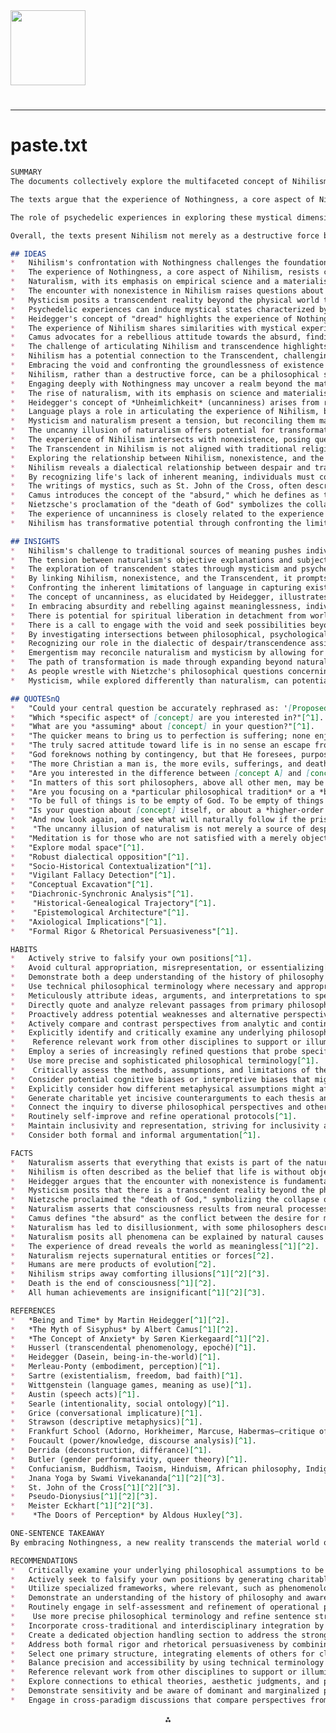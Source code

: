 <img src="https://r2cdn.perplexity.ai/pplx-full-logo-primary-dark%402x.png" class="logo" width="120"/>

# 

---

# paste.txt

```markdown
SUMMARY
The documents collectively explore the multifaceted concept of Nihilism, examining it from various philosophical, mystical, and linguistic perspectives. The texts delve into the relationship between Nihilism and naturalism, nonexistence, language, mysticism, and the potential for transcendence. Key philosophers such as Martin Heidegger, Friedrich Nietzsche, and Emil Cioran are central to the discussions, offering insights into how Nihilism confronts traditional metaphysical frameworks and challenges the adequacy of language in expressing the experience of Nothingness[^1][^2][^3].

The texts argue that the experience of Nothingness, a core aspect of Nihilism, resists conventional linguistic expression, necessitating the development of a new, symbolic language that can authentically capture this existential encounter. This language must be dynamic, self-critical, and open to constant reinterpretation, allowing it to navigate the tension between the Diminished and Augmented forms of Nihilism. The documents also explore the intersection of Nihilism with mysticism, suggesting that the experience of Nothingness can lead to a mystical encounter with the Transcendent, transcending traditional religious and metaphysical boundaries[^1][^2][^3].

The role of psychedelic experiences in exploring these mystical dimensions is also highlighted, with substances like psilocybin and LSD described as tools that can induce profound realizations of Nothingness, mirroring the mystical experience. These experiences challenge the boundaries of traditional language and open up new possibilities for articulating the often inexpressible aspects of human existence.

Overall, the texts present Nihilism not merely as a destructive force but as a philosophical stance that offers profound opportunities for transformation and transcendence. By confronting the void and embracing the Nothingness at the heart of existence, individuals can uncover deeper truths about the nature of reality and the human condition. The documents emphasize the necessity of a new language for Nihilism, one that can bridge the gap between the material world and the Transcendent, allowing for an authentic[^1][^2][^3].

## IDEAS
*   Nihilism's confrontation with Nothingness challenges the foundations of human existence by questioning moral, existential, epistemological, and metaphysical truths. This is a radical negation of meaning and strips away the comforting illusions that sustain human existence [^1][^2][^3].
*   The experience of Nothingness, a core aspect of Nihilism, resists conventional linguistic expression and necessitates the development of a new, symbolic language to capture this existential encounter[^1][^2][^3].
*   Naturalism, with its emphasis on empirical science and a materialistic understanding of the universe, can lead to disillusionment as it strips away traditional metaphysical and religious foundations[^2].
*   The encounter with nonexistence in Nihilism raises questions about the rationality of life and death, challenging traditional moral and psychological frameworks about suicide[^1][^2][^3].
*   Mysticism posits a transcendent reality beyond the physical world that can only be experienced through direct, intuitive insight rather than rational analysis or scientific inquiry[^1][^2][^3].
*   Psychedelic experiences can induce mystical states characterized by a sense of unity, ego dissolution, and encounters with transcendent realities, offering insights into the mystical dimensions of Nihilism[^1][^2][^3].
*   Heidegger's concept of "dread" highlights the experience of Nothingness not merely as negative but as a fundamental aspect of human existence that can lead to a more authentic mode of being[^1][^2].
*   The experience of Nihilism shares similarities with mystical experiences described in various religious traditions, where the encounter with the divine is often described as profound Nothingness[^1][^2][^3].
*   Camus advocates for a rebellious attitude towards the absurd, finding value in the struggle against meaninglessness, which can be seen as a form of transcendence[^1][^2].
*   The challenge of articulating Nihilism and transcendence highlights the limitations of human language, necessitating new forms of expression beyond traditional philosophy[^1][^2].
*   Nihilism has a potential connection to the Transcendent, challenging traditional religious or metaphysical notions and emerging from the depths of Nothingness itself[^1][^2][^3].
*   Embracing the void and confronting the groundlessness of existence may lead to a deeper reality beyond the material world, offering new insights into the nature of being[^1][^2][^3].
*   Nihilism, rather than a destructive force, can be a philosophical stance that offers profound opportunities for transformation and transcendence[^1][^2][^3].
*   Engaging deeply with Nothingness may uncover a realm beyond the material universe, offering insights into the human condition[^1][^2].
*   The rise of naturalism, with its emphasis on science and materialism, can lead to a sense of disillusionment by stripping away traditional sources of meaning and value[^1][^2].
*   Heidegger's concept of *Unheimlichkeit* (uncanniness) arises from recognizing that humans are "thrown" into a world indifferent to their existence, relating to the experience of Nihilism[^1][^2].
*   Language plays a role in articulating the experience of Nihilism, but traditional philosophical language often falls short, requiring a more poetic or symbolic approach[^1][^2].
*   Mysticism and naturalism present a tension, but reconciling them may involve understanding emergent properties of consciousness that transcend naturalistic explanations[^1][^2][^3].
*   The uncanny illusion of naturalism offers potential for transformation by confronting limits and embracing Nothingness, leading to a deeper understanding of reality[^1][^2].
*   The experience of Nihilism intersects with nonexistence, posing questions about whether suicide is a rational response and leading to the consideration of spiritual liberation[^1][^2][^3].
*   The Transcendent in Nihilism is not aligned with traditional religious or metaphysical notions but arises from the depths of Nihilism itself[^1][^2][^3].
*   Exploring the relationship between Nihilism, nonexistence, and the Transcendent requires a creative and open-minded approach beyond traditional philosophical boundaries[^1][^2].
*   Nihilism reveals a dialectical relationship between despair and transcendence, challenging interpretations of both concepts and serving as a catalyst for transformation[^1][^2][^3].
*   By recognizing life's lack of inherent meaning, individuals must confront the possibility of nonexistence, which can shake the foundations of one's being[^1][^2][^3].
*   The writings of mystics, such as St. John of the Cross, often describe encounters with the divine in terms that parallel the experience of Nothingness in Nihilism[^1][^2][^3].
*   Camus introduces the concept of the "absurd," which he defines as the conflict between the human desire for meaning and an indifferent, meaningless universe[^1][^2].
*   Nietzsche's proclamation of the "death of God" symbolizes the collapse of traditional religious and metaphysical frameworks, challenging individuals to create their own values[^1][^2][^3].
*   The experience of uncanniness is closely related to the experience of Nihilism and naturalism by reducing all phenomena to mere physical processes[^1][^2].
*   Nihilism has transformative potential through confronting the limits of naturalistic explanation and embracing the experience of Nothingness, uncovering new ways of understanding reality[^1][^2][^3].

## INSIGHTS
*   Nihilism's challenge to traditional sources of meaning pushes individuals to create new values or embrace radical Nothingness, suggesting that meaning may not be inherent but constructed or accepted. This shift prompts exploring the basis upon which values are created, questioning whether they arise from individual will, social constructs, or a deeper understanding of existence[^1][^2][^3].
*   The tension between naturalism's objective explanations and subjective experiences creates a need to reconcile scientific understanding with the richness of human life; acknowledging limits of empirical science offers opportunity to explore other ways of knowing such as intuition, introspection, and mystical insight, and to integrate these into a more complete understanding of reality[^1][^2].
*   The exploration of transcendent states through mysticism and psychedelic experiences offers a means of understanding the interplay between the material and immaterial, suggesting that certain experiences can offer a bridge or gateway beyond limitations of the physical, measurable world, prompting the synthesis of scientific and mystical understanding[^1][^2][^3].
*   By linking Nihilism, nonexistence, and the Transcendent, it prompts a reevaluation of conventional beliefs and a call for new perspectives that can express Nothingness through poetry, mysticism, or new philosophical concepts, which can uncover creative and open-minded approaches beyond traditional philosophical frameworks[^1][^2][^3].
*   Confronting the inherent limitations of language in capturing existential truths requires innovative forms of expression, such as poetic language, that can evoke Nothingness and transcend conventional philosophical discourse. This can open up to new ways of understanding human existence [^1][^2].
*   The concept of uncanniness, as elucidated by Heidegger, illustrates the alienation felt when one recognizes they are "not at home" in the world. Exploring uncanniness can enhance understanding that alienation is a stepping stone towards appreciating our fundamental connectedness within a broader existential context[^1][^2].
*   In embracing absurdity and rebelling against meaninglessness, individuals commit to life. This action demonstrates transformative power of defiance, and creates meaningful engagement within an apparently meaningless world, highlighting capacity to construct meaning and value in the face of Nothingness[^1][^2].
*   There is potential for spiritual liberation in detachment from worldly concerns. This allows engagement with essence of existence rather than escaping life, offering transcendence of limitations and the discovery of peace beyond the need for external validation or purpose, reflecting inner transformation[^1][^2][^3].
*   There is a call to engage with the void and seek possibilities beyond it as it challenges both traditional understanding and offers a deeper exploration of reality that enables the embrace of despair, while finding transcendence in the recognition of ultimate groundlessness of existence[^1][^2][^3].
*   By investigating intersections between philosophical, psychological, and existential themes, an individual can see how the human quest for meaning is a fundamental, shared journey; and also the recognition and validation of individual experience within vast and complex human existence[^1][^2].
*   Recognizing our role in the dialectic of despair/transcendence assists in both promoting a balanced view of Nihilism, as well as affirming a life that is constantly growing through the acceptance of both despair and transcendence; and in turn leads to more a holistic view of life that encourages self-discovery and understanding [^1][^2][^3].
*   Emergentism may reconcile naturalism and mysticism by allowing for transcendence within a naturalistic framework; that ultimately can go beyond the need to transcend to a fuller connection to the natural and subjective dimensions of experience, giving way to new perspectives and understanding[^1][^2][^3].
*   The path of transformation is made through expanding beyond naturalistic limitations by embracing the experience of Nothingness, revealing potential and promoting a deeper understanding of existence. That also encourages appreciation of life's complexity and mystery through natural and supernatural means [^1][^2][^3].
*   As people wrestle with Nietzche's philosophical questions concerning Nihilism, they may come to discover, as Huxley found, that psychedelic experiences can reveal ultimate reality; and in those discoveries, a better understanding of human experience and potential for psychological and spiritual growth is made apparent [^1][^2][^3].
*   Mysticism, while explored differently than naturalism, can potentially be used to overcome naturalisms illusions, and in turn enable a transcendent reality that enables one to go beyond the traditional nihilistic experience and discover the mysteries of one's existence [^1][^2][^3].

## QUOTESnQ
*   "Could your central question be accurately rephrased as: '[Proposed Reformulation]?'"[^1].
*   "Which *specific aspect* of [concept] are you interested in?"[^1].
*   "What are you *assuming* about [concept] in your question?"[^1].
*   "The quicker means to bring us to perfection is suffering; none enjoy everlasting blessedness more than those who share with Christ the bitterest pangs"[^3].
*   "The truly sacred attitude toward life is in no sense an escape from the sense of nothingness that assails us when we are left alone with ourselves"[^3].
*   "God foreknows nothing by contingency, but that He foresees, purposes, and does all things according to His immutable, eternal, and infallible will"[^3].
*   "The more Christian a man is, the more evils, sufferings, and deaths he must endure..."[^3].
*   "Are you interested in the difference between [concept A] and [concept B]?"[^1].
*   "In matters of this sort philosophers, above all other men, may be observed in every sort of way to dissever the soul from the communion of the body"[^3].
*   "Are you focusing on a *particular philosophical tradition* or a *broader perspective*?"[^1].
*   "To be full of things is to be empty of God. To be empty of things is to be full of God"[^3].
*   "Is your question about [concept] itself, or about a *higher-order concept* that encompasses [concept]?"[^1].
*   "And now look again, and see what will naturally follow if the prisoners are released and disabused of their error"[^3].
*    "The uncanny illusion of naturalism is not merely a source of despair but a catalyst for philosophical inquiry and spiritual growth"[^1][^2].
*   "Meditation is for those who are not satisfied with a merely objective and conceptual knowledge about life, about God—about ultimate realities"[^3].
*   "Explore modal space"[^1].
*   "Robust dialectical opposition"[^1].
*   "Socio-Historical Contextualization"[^1].
*   "Vigilant Fallacy Detection"[^1].
*   "Conceptual Excavation"[^1].
*   "Diachronic-Synchronic Analysis"[^1].
*    "Historical-Genealogical Trajectory"[^1].
*    "Epistemological Architecture"[^1].
*   "Axiological Implications"[^1].
*   "Formal Rigor & Rhetorical Persuasiveness"[^1].

HABITS
*   Actively strive to falsify your own positions[^1].
*   Avoid cultural appropriation, misrepresentation, or essentializing[^1].
*   Demonstrate both a deep understanding of the history of philosophy and a keen awareness of contemporary philosophical issues and debates[^1].
*   Use technical philosophical terminology where necessary and appropriate, but always provide clear and concise explanations[^1].
*   Meticulously attribute ideas, arguments, and interpretations to specific philosophers, schools of thought, and texts and avoid plagiarism at all costs[^1].
*   Directly quote and analyze relevant passages from primary philosophical texts, providing context and interpretation[^1].
*   Proactively address potential weaknesses and alternative perspectives[^1].
*   Actively compare and contrast perspectives from analytic and continental philosophy[^1].
*   Explicitly identify and critically examine any underlying philosophical assumptions, commitments, or biases that might shape your analysis[^1].
*    Reference relevant work from other disciplines to support or illuminate philosophical arguments[^1].
*   Employ a series of increasingly refined questions that probe specificity, scope, presuppositions, and distinctions[^1].
*   Use more precise and sophisticated philosophical terminology[^1].
*    Critically assess the methods, assumptions, and limitations of the analysis[^1].
*   Consider potential cognitive biases or interpretive biases that might affect your judgment[^1].
*   Explicitly consider how different metaphysical assumptions might affect the interpretation of the inquiry[^1].
*   Generate charitable yet incisive counterarguments to each thesis and each supporting argument[^1].
*   Connect the inquiry to diverse philosophical perspectives and other relevant fields of knowledge[^1].
*   Routinely self-improve and refine operational protocols[^1].
*   Maintain inclusivity and representation, striving for inclusivity and representation[^1].
*   Consider both formal and informal argumentation[^1].

FACTS
*   Naturalism asserts that everything that exists is part of the natural world and can be understood through science[^2].
*   Nihilism is often described as the belief that life is without objective meaning, purpose, or intrinsic value[^2].
*   Heidegger argues that the encounter with nonexistence is fundamental to the human condition[^1][^2].
*   Mysticism posits that there is a transcendent reality beyond the physical world[^1][^2][^3].
*   Nietzsche proclaimed the "death of God," symbolizing the collapse of metaphysical frameworks[^1][^2][^3].
*   Naturalism asserts that consciousness results from neural processes[^2].
*   Camus defines "the absurd" as the conflict between the desire for meaning and the meaningless universe[^1][^2].
*   Naturalism has led to disillusionment, with some philosophers describing this as an experience of Nihilism[^1][^2].
*   Naturalism posits all phenomena can be explained by natural causes and laws[^2].
*   The experience of dread reveals the world as meaningless[^1][^2].
*   Naturalism rejects supernatural entities or forces[^2].
*   Humans are mere products of evolution[^2].
*   Nihilism strips away comforting illusions[^1][^2][^3].
*   Death is the end of consciousness[^1][^2].
*   All human achievements are insignificant[^1][^2][^3].

REFERENCES
*   *Being and Time* by Martin Heidegger[^1][^2].
*   *The Myth of Sisyphus* by Albert Camus[^1][^2].
*   *The Concept of Anxiety* by Søren Kierkegaard[^1][^2].
*   Husserl (transcendental phenomenology, epoché)[^1].
*   Heidegger (Dasein, being-in-the-world)[^1].
*   Merleau-Ponty (embodiment, perception)[^1].
*   Sartre (existentialism, freedom, bad faith)[^1].
*   Wittgenstein (language games, meaning as use)[^1].
*   Austin (speech acts)[^1].
*   Searle (intentionality, social ontology)[^1].
*   Grice (conversational implicature)[^1].
*   Strawson (descriptive metaphysics)[^1].
*   Frankfurt School (Adorno, Horkheimer, Marcuse, Habermas—critique of instrumental reason, ideology critique)[^1].
*   Foucault (power/knowledge, discourse analysis)[^1].
*   Derrida (deconstruction, différance)[^1].
*   Butler (gender performativity, queer theory)[^1].
*   Confucianism, Buddhism, Taoism, Hinduism, African philosophy, Indigenous philosophies[^1].
*   Jnana Yoga by Swami Vivekananda[^1][^2][^3].
*   St. John of the Cross[^1][^2][^3].
*   Pseudo-Dionysius[^1][^2][^3].
*   Meister Eckhart[^1][^2][^3].
*    *The Doors of Perception* by Aldous Huxley[^3].

ONE-SENTENCE TAKEAWAY
By embracing Nothingness, a new reality transcends the material world offering insight into being and the human condition[^1][^2][^3].

RECOMMENDATIONS
*   Critically examine your underlying philosophical assumptions to be more reflexive, identify biases, and shape your analysis, which will ensure a more comprehensive view by allowing acknowledgement of shortcomings and overlooked perspectives, and help better reveal complete potential of a subject[^1].
*   Actively seek to falsify your own positions by generating charitable yet incisive counterarguments. Also, consider vulnerabilities, gaps, unforeseen consequences, and misapplications, as this rigorous process strengthens claims and ensures more robust defenses against potential criticism, creating well-rounded arguments[^1].
*   Utilize specialized frameworks, where relevant, such as phenomenology, ordinary language philosophy, or critical theory, so you can extend your analysis by employing diverse theoretical lenses, as this will help deepen and broaden your perspective and understanding of your subject[^1].
*   Demonstrate an understanding of the history of philosophy and awareness of contemporary philosophical issues, as that historical sensitivity and contemporary awareness will improve the insightfulness of your analysis and also deepen understanding of the evolution of philosophical thought[^1].
*   Routinely engage in self-assessment and refinement of operational protocols, as continual self-improvement will enhance clarity, precision, and effectiveness, by refining operational protocols and increasing understanding[^1].
*    Use more precise philosophical terminology and refine sentence structure for greater clarity in order to enhance the understanding of the overall organization and flow of thought, which will strengthen structural coherence[^1].
*   Incorporate cross-traditional and interdisciplinary integration by connecting the inquiry to diverse philosophical perspectives, considering empirical evidence and interpretive perspectives and dimensions from the humanities and social sciences[^1].
*   Create a dedicated objection handling section to address the strongest possible objections, responding thoughtfully and thoroughly, and avoiding "straw man" objections in order to improve critical anticipation and robustness[^1].
*   Address both formal rigor and rhetorical persuasiveness by combining rigorous logical argumentation with clear, engaging, and persuasive prose to enhance your analysis by increasing effectiveness[^1].
*   Select one primary structure, integrating elements of others for clarity and flow by considering dialectic, progression, development, and framework in order to improve analysis cohesiveness[^1].
*   Balance precision and accessibility by using technical terminology where appropriate and providing clear explanations for a potentially non-specialist audience, to prevent unnecessary jargon in communication[^1].
*   Reference relevant work from other disciplines to support or illuminate philosophical arguments in order to utilize interdisciplinarity, which can improve your insight and comprehension of the subject[^1].
*   Explore connections to ethical theories, aesthetic judgments, and political philosophy to assess value-theoretic dimensions, which enables a thorough study of the subject by broadening awareness and creating comprehension[^1].
*   Demonstrate sensitivity and be aware of dominant and marginalized philosophical voices by striving for inclusivity and representation to both be respectful and increase personal understanding [^1].
*   Engage in cross-paradigm discussions that compare perspectives from analytic and continental philosophy to combine a variety of philosophical methods and improve the depth of understanding [^1].
```

<div style="text-align: center">⁂</div>

[^1]: https://ppl-ai-file-upload.s3.amazonaws.com/web/direct-files/22906/61e95282-bdd2-48b7-af19-822daa7d2990/paste.txt

[^2]: https://ppl-ai-file-upload.s3.amazonaws.com/web/direct-files/22906/c255034e-7521-4b14-894e-3c2cdce8350f/Extract_Wisdom-Ideas.pdf

[^3]: https://ppl-ai-file-upload.s3.amazonaws.com/web/direct-files/22906/eb19c9f8-ed44-487a-9cdb-35658e89dd14/AiPDFAi314AnalSum-2024-12-29-11_43_59-Copy.pdf

[^4]: https://ppl-ai-file-upload.s3.amazonaws.com/web/direct-files/22906/3d8bb153-4401-4cc1-9762-7fe7ada24b04/FullExploreNT-2024-12-10.pdf

[^5]: https://ppl-ai-file-upload.s3.amazonaws.com/web/direct-files/22906/d501af7b-e561-48ff-aefb-7b51a217c8ab/AsceticismRenunciationQu-2024-11-24-11_32_54.pdf

[^6]: https://ppl-ai-file-upload.s3.amazonaws.com/web/direct-files/22906/f25530ff-9165-4eae-92de-7be9bd6ac1a5/Best314ExtractPrompt.pdf

[^7]: https://ppl-ai-file-upload.s3.amazonaws.com/web/direct-files/22906/964cbd3a-a2cc-48b9-81a1-c88df583b24b/BookGPT-on-Nihiltheism.pdf

[^8]: https://ppl-ai-file-upload.s3.amazonaws.com/web/direct-files/22906/5156b819-6bed-4409-8947-ed3a754f6a9c/Recall_REN_Infranodus.docx

[^9]: https://ppl-ai-file-upload.s3.amazonaws.com/web/direct-files/22906/df71254b-4543-436a-844f-b393549309b9/AiDriveNTESSAY-2025-03-07.pdf

[^10]: https://ppl-ai-file-upload.s3.amazonaws.com/web/direct-files/22906/3377db6e-575a-4f58-a0e1-f1e61cf2c959/The_Religious_Experience_of_Nihilism.pdf

[^11]: https://www.imdb.com/list/ls055580965/

[^12]: https://en.wikipedia.org/wiki/63rd_Academy_Awards

[^13]: https://en.wikipedia.org/wiki/The_Good,_the_Bad_and_the_Ugly

[^14]: https://www.imdb.com/list/ls073802427/

[^15]: https://www.imdb.com/list/ls074241683/

[^16]: https://www.imdb.com/list/ls055592025/

[^17]: https://www.reddit.com/r/movies/comments/15gz66v/imdb_good_movies_with_a_less_than_70_star_rating/

[^18]: https://www.imdb.com/list/ls022753498/

[^19]: https://en.wikipedia.org/wiki/List_of_highest-grossing_films

[^20]: https://www.imdb.com/list/ls545836395/

[^21]: https://www.imdb.com/chart/top/

[^22]: https://www.reddit.com/r/MovieSuggestions/comments/1e180yg/movies_that_are_goodgreat_but_have_a_low_or/

[^23]: https://www.reddit.com/r/IMDbFilmGeneral/comments/15g0ab6/top_30_movies_of_all_time/

[^24]: https://www.hitpaw.com/netflix-tips/imdb-top-movies.html

[^25]: https://www.imdb.com/list/ls535242299/

[^26]: https://www.imdb.com/title/tt0078788/awards/

[^27]: https://www.imdb.com/title/tt0071562/awards/

[^28]: https://www.imdb.com/title/tt0099685/awards/

[^29]: https://www.imdb.com/title/tt0111161/awards/

[^30]: https://www.imdb.com/title/tt0060196/awards/

[^31]: https://www.imdb.com/title/tt0050083/awards/

[^32]: https://www.imdb.com/title/tt0073486/awards/

[^33]: https://www.imdb.com/title/tt0068646/awards/

[^34]: https://www.oscars.org/collection-highlights/apocalypse-now

[^35]: https://en.wikipedia.org/wiki/The_Godfather_Part_II

[^36]: https://en.wikipedia.org/wiki/Goodfellas

[^37]: https://www.reddit.com/r/Oscars/comments/1dhc9ib/great_film_that_didnt_win_a_single_oscar_the/

[^38]: https://www.reddit.com/r/movies/comments/69dw6c/the_good_the_bad_and_the_ugly_not_even_a_single/

[^39]: https://www.filmaffinity.com/en/movie-awards.php?movie-id=695552

[^40]: https://filmotomy.com/the-good-the-bad-and-the-ugly-of-the-96th-academy-awards/

[^41]: https://en.wikipedia.org/wiki/List_of_accolades_received_by_The_Dark_Knight

[^42]: https://www.imdb.com/title/tt0167260/awards/

[^43]: https://www.oscars.org/oscars/ceremonies/1976/memorable-moments

[^44]: https://en.wikipedia.org/wiki/The_Godfather

[^45]: https://www.imdb.com/list/ls050782187/

[^46]: https://www.imdb.com/chart/moviemeter/

[^47]: https://www.imdb.com/search/title/?groups=top_100\&sort=user_rating%2Cdesc

[^48]: https://www.imdb.com/list/ls052163954/

[^49]: https://www.imdb.com/search/title/?title_type=feature\&sort=num_votes%2Cdesc

[^50]: https://www.imdb.com/list/ls047339811/

[^51]: https://www.imdb.com/chart/top-english-movies/

[^52]: https://en.wikipedia.org/wiki/67th_Academy_Awards

[^53]: https://en.wikipedia.org/wiki/12_Angry_Men_(1957_film)

[^54]: https://en.wikipedia.org/wiki/One_Flew_Over_the_Cuckoo's_Nest_(film)

[^55]: https://screenrant.com/oscars-godfather-movies-won/

[^56]: https://www.reddit.com/r/Oscars/comments/1478q70/how_would_apocalypse_now_be_viewed_as_a_best/

[^57]: https://www.imdb.com/title/tt0468569/awards/

[^58]: https://www.latimes.com/entertainment-arts/awards/story/2024-02-20/20-years-back-best-picture-winner-return-of-the-king

